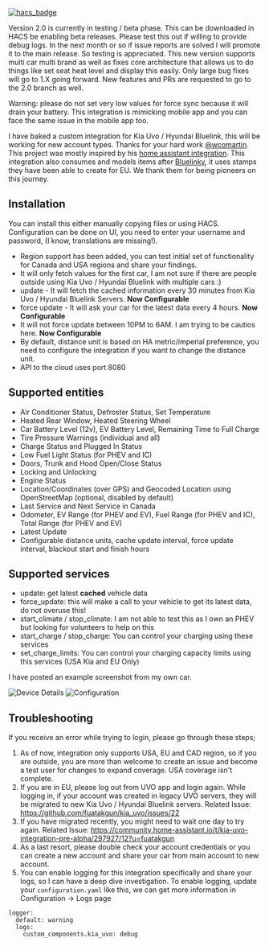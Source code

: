 [![hacs_badge](https://img.shields.io/badge/HACS-Default-41BDF5.svg?style=for-the-badge)](https://github.com/hacs/integration)

Version 2.0 is currently in testing / beta phase.  This can be downloaded in HACS be enabling beta releases.  Please test this out if willing to provide debug logs.   In the next month or so if issue reports are solved I will promote it to the main release.   So testing is appreciated.  This new version supports multi car multi brand as well as fixes core architecture that allows us to do things like set seat heat level and display this easily. Only large bug fixes will go to 1.X going forward.  New features and PRs are requested to go to the 2.0 branch as well. 


Warning: please do not set very low values for force sync because it will drain your battery. 
This integration is mimicking mobile app and you can face the same issue in the mobile app too.

I have baked a custom integration for Kia Uvo / Hyundai Bluelink, this will be working for new account types. Thanks for your hard work [@wcomartin](https://github.com/wcomartin/kiauvo). This project was mostly inspired by his [home assistant integration](https://github.com/wcomartin/kia_uvo).  This integration also consumes and models items after [Bluelinky](https://github.com/Hacksore/bluelinky), it uses stamps they have been able to create for EU.  We thank them for being pioneers on this journey. 

## Installation ##
You can install this either manually copying files or using HACS. Configuration can be done on UI, you need to enter your username and password, (I know, translations are missing!). 

- Region support has been added, you can test initial set of functionality for Canada and USA regions and share your findings.
- It will only fetch values for the first car, I am not sure if there are people outside using Kia Uvo / Hyundai Bluelink with multiple cars :)
- update - It will fetch the cached information every 30 minutes from Kia Uvo / Hyundai Bluelink Servers. **Now Configurable**
- force update - It will ask your car for the latest data every 4 hours. **Now Configurable**
- It will not force update between 10PM to 6AM. I am trying to be cautios here. **Now Configurable**
- By default, distance unit is based on HA metric/imperial preference, you need to configure the integration if you want to change the distance unit.
- API to the cloud uses port 8080

## Supported entities ##
- Air Conditioner Status, Defroster Status, Set Temperature
- Heated Rear Window, Heated Steering Wheel
- Car Battery Level (12v), EV Battery Level, Remaining Time to Full Charge
- Tire Pressure Warnings (individual and all)
- Charge Status and Plugged In Status
- Low Fuel Light Status (for PHEV and IC)
- Doors, Trunk and Hood Open/Close Status
- Locking and Unlocking
- Engine Status
- Location/Coordinates (over GPS) and Geocoded Location using OpenStreetMap (optional, disabled by default)
- Last Service and Next Service in Canada
- Odometer, EV Range (for PHEV and EV), Fuel Range (for PHEV and IC), Total Range (for PHEV and EV)
- Latest Update
- Configurable distance units, cache update interval, force update interval, blackout start and finish hours

## Supported services ##
- update: get latest **cached** vehicle data
- force_update: this will make a call to your vehicle to get its latest data, do not overuse this!
- start_climate / stop_climate: I am not able to test this as I own an PHEV but looking for volunteers to help on this
- start_charge / stop_charge: You can control your charging using these services
- set_charge_limits: You can control your charging capacity limits using this services (USA Kia and EU Only)

I have posted an example screenshot from my own car.

![Device Details](https://github.com/fuatakgun/kia_uvo/blob/master/Device%20Details.PNG?raw=true)
![Configuration](https://github.com/fuatakgun/kia_uvo/blob/master/Configuration.PNG?raw=true)

## Troubleshooting ##
If you receive an error while trying to login, please go through these steps;
1. As of now, integration only supports USA, EU and CAD region, so if you are outside, you are more than welcome to create an issue and become a test user for changes to expand coverage. USA coverage isn't complete. 
2. If you are in EU, please log out from UVO app and login again. While logging in, if your account was created in legacy UVO servers, they will be migrated to new Kia Uvo / Hyundai Bluelink servers. Related Issue: https://github.com/fuatakgun/kia_uvo/issues/22
3. If you have migrated recently, you might need to wait one day to try again. Related Issue: https://community.home-assistant.io/t/kia-uvo-integration-pre-alpha/297927/12?u=fuatakgun
4. As a last resort, please double check your account credentials or you can create a new account and share your car from main account to new account.
5. You can enable logging for this integration specifically and share your logs, so I can have a deep dive investigation. To enable logging, update your `configuration.yaml` like this, we can get more information in Configuration -> Logs page
```
logger:
  default: warning
  logs:
    custom_components.kia_uvo: debug
```

